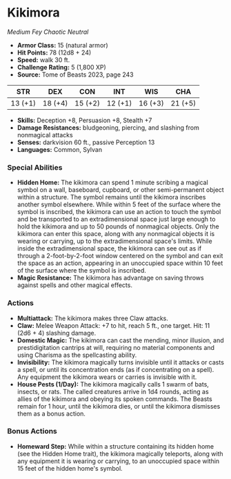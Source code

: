 # Kikimora

*Medium* *Fey* *Chaotic Neutral*

- **Armor Class:** 15 (natural armor)
- **Hit Points:** 78 (12d8 + 24)
- **Speed:** walk 30 ft.
- **Challenge Rating:** 5 (1,800 XP)
- **Source:** Tome of Beasts 2023, page 243

| STR | DEX | CON | INT | WIS | CHA |
| --- | --- | --- | --- | --- | --- |
| 13 (+1) | 18 (+4) | 15 (+2) | 12 (+1) | 16 (+3) | 21 (+5) |

- **Skills:** Deception +8, Persuasion +8, Stealth +7
- **Damage Resistances:** bludgeoning, piercing, and slashing from nonmagical attacks
- **Senses:** darkvision 60 ft., passive Perception 13
- **Languages:** Common, Sylvan

### Special Abilities

- **Hidden Home:** The kikimora can spend 1 minute scribing a magical symbol on a wall, baseboard, cupboard, or other semi-permanent object within a structure. The symbol remains until the kikimora inscribes another symbol elsewhere. While within 5 feet of the surface where the symbol is inscribed, the kikimora can use an action to touch the symbol and be transported to an extradimensional space just large enough to hold the kikimora and up to 50 pounds of nonmagical objects. Only the kikimora can enter this space, along with any nonmagical objects it is wearing or carrying, up to the extradimensional space's limits. While inside the extradimensional space, the kikimora can see out as if through a 2-foot-by-2-foot window centered on the symbol and can exit the space as an action, appearing in an unoccupied space within 10 feet of the surface where the symbol is inscribed.
- **Magic Resistance:** The kikimora has advantage on saving throws against spells and other magical effects.

### Actions

- **Multiattack:** The kikimora makes three Claw attacks.
- **Claw:** Melee Weapon Attack: +7 to hit, reach 5 ft., one target. Hit: 11 (2d6 + 4) slashing damage.
- **Domestic Magic:** The kikimora can cast the mending, minor illusion, and prestidigitation cantrips at will, requiring no material components and using Charisma as the spellcasting ability.
- **Invisibility:** The kikimora magically turns invisible until it attacks or casts a spell, or until its concentration ends (as if concentrating on a spell). Any equipment the kikimora wears or carries is invisible with it.
- **House Pests (1/Day):** The kikimora magically calls 1 swarm of bats, insects, or rats. The called creatures arrive in 1d4 rounds, acting as allies of the kikimora and obeying its spoken commands. The Beasts remain for 1 hour, until the kikimora dies, or until the kikimora dismisses them as a bonus action.

### Bonus Actions

- **Homeward Step:** While within a structure containing its hidden home (see the Hidden Home trait), the kikimora magically teleports, along with any equipment it is wearing or carrying, to an unoccupied space within 15 feet of the hidden home's symbol.
